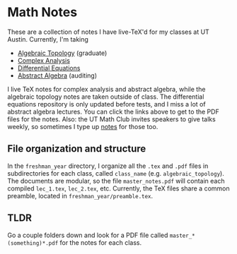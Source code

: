 # Math Notes
These are a collection of notes I have live-TeX'd for my classes at UT Austin. Currently, I'm taking

  - [Algebraic Topology](https://github.com/simonxiang1/math_notes/blob/master/freshman_year/algebraic_topology/master_notes.pdf) (graduate)
  - [Complex Analysis](https://simonxiang.xyz/math/complex_analysis_notes.pdf)
  - [Differential Equations](https://simonxiang.xyz/math/differential_equations_notes.pdf)
  - [Abstract Algebra](https://simonxiang.xyz/math/abstract_algebra_notes.pdf) (auditing)
  
I live TeX notes for complex analysis and abstract algebra, while the algebraic topology notes are taken outside of class. The differential equations repository is only updated before tests, and I miss a lot of abstract algebra lectures. You can click the links above to get to the PDF files for the notes. Also: the UT Math Club invites speakers to give talks weekly, so sometimes I type up [notes](https://github.com/simonxiang1/math_notes/blob/master/freshman_year/math_club/master_notes.pdf) for those too.

## File organization and structure
In the `freshman_year` directory, I organize all the `.tex` and `.pdf` files in subdirectories for each class, called `class_name` (e.g. `algebraic_topology`). The documents are modular, so the file `master_notes.pdf` will contain each compiled `lec_1.tex`, `lec_2.tex`, etc. Currently, the TeX files share a common preamble, located in `freshman_year/preamble.tex`. 

## TLDR
Go a couple folders down and look for a PDF file called `master_*(something)*.pdf` for the notes for each class.
